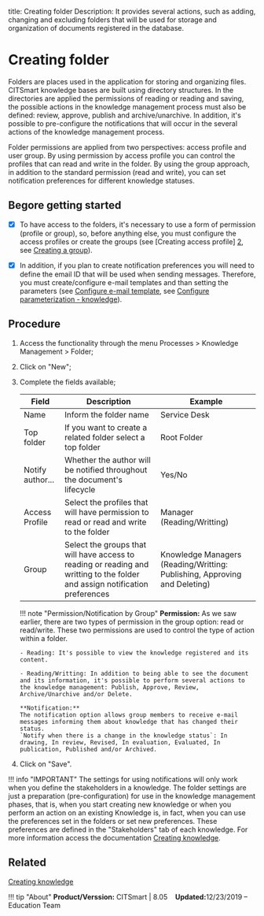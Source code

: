 title: Creating folder
Description: It provides several actions, such as adding, changing and excluding folders that will be used for storage and organization of documents registered in the database.

# Creating folder

Folders are places used in the application for storing and organizing files. CITSmart knowledge bases are built using directory structures. In the directories are applied the permissions of reading or reading and saving, the possible actions in the knowledge management process must also be defined: review, approve, publish and archive/unarchive. In addition, it's possible to pre-configure the notifications that will occur in the several actions of the knowledge management process.

Folder permissions are applied from two perspectives: access profile and user group. By using permission by access profile you can control the profiles that can read and write in the folder. By using the group approach, in addition to the standard permission (read and write), you can set notification preferences for different knowledge statuses.

## Begore getting started

- [X] To have access to the folders, it's necessary to use a form of permission (profile or group), so, before anything else, you must configure the access profiles or create the groups (see [Creating access profile] [2], see [Creating a group][3]).

- [X] In addition, if you plan to create notification preferences you will need to define the email ID that will be used when sending messages. Therefore, you must create/configure e-mail templates and than setting the parameters (see [Configure e-mail template][4], see [Configure parameterization - knowledge][5]).

## Procedure

1.  Access the functionality through the menu Processes > Knowledge Management > Folder;

2.  Click on "New";

3.  Complete the fields available;

    | Field | Description | Example |
    |-------|-----------|---------|
    | Name | Inform the folder name | Service Desk |
    | Top folder | If you want to create a related folder select a top folder | Root Folder |
    | Notify author... | Whether the author will be notified throughout the document's lifecycle | Yes/No |
    | Access Profile | Select the profiles that will have permission to read or read and write to the folder | Manager (Reading/Writting) |
    | Group | Select the groups that will have access to reading or reading and writting to the folder and assign notification preferences | Knowledge Managers (Reading/Writting: Publishing, Approving and Deleting) |

    !!! note "Permission/Notification by Group"
        **Permission:**
        As we saw earlier, there are two types of permission in the group option: read or read/write. These two permissions are used to control the type of action within a folder.
        
        - Reading: It's possible to view the knowledge registered and its content.
        
        - Reading/Writting: In addition to being able to see the document and its information, it's possible to perform several actions to the knowledge management: Publish, Approve, Review, Archive/Unarchive and/or Delete.
        
        **Notification:**
        The notification option allows group members to receive e-mail messages informing them about knowledge that has changed their status.
        `Notify when there is a change in the knowledge status`: In drawing, In review, Revised, In evaluation, Evaluated, In publication, Published and/or Archived.


4.  Click on "Save".

!!! info "IMPORTANT"
    The settings for using notifications will only work when you define the stakeholders in a knowledge. The folder settings are just a preparation (pre-configuration) for use in the knowledge management phases, that is, when you start creating new knowledge or when you perform an action on an existing Knowledge is, in fact, when you can use the preferences set in the folders or set new preferences. These preferences are defined in the "Stakeholders" tab of each knowledge. For more information access the documentation [Creating knowledge][1].


## Related

[Creating knowledge][1]


!!! tip "About"
    <b>Product/Verssion:</b> CITSmart | 8.05 &nbsp;&nbsp;
    <b>Updated:</b>12/23/2019 – Education Team

[1]:/en-us/citsmart-platform-8/processes/knowledge/use/create-knowledge.html
[2]:/en-us/citsmart-platform-8/initial-settings/access-settings/user/register-groups.html
[3]:/en-us/citsmart-platform-8/initial-settings/access-settings/profile/create-profile-access.html
[4]:/en-us/citsmart-platform-8/platform-administration/email-settings/email-templates-configure-email-template.html
[5]:/en-us/citsmart-platform-8/platform-administration/parameters-list/configure-parametrization-knowledge.html
